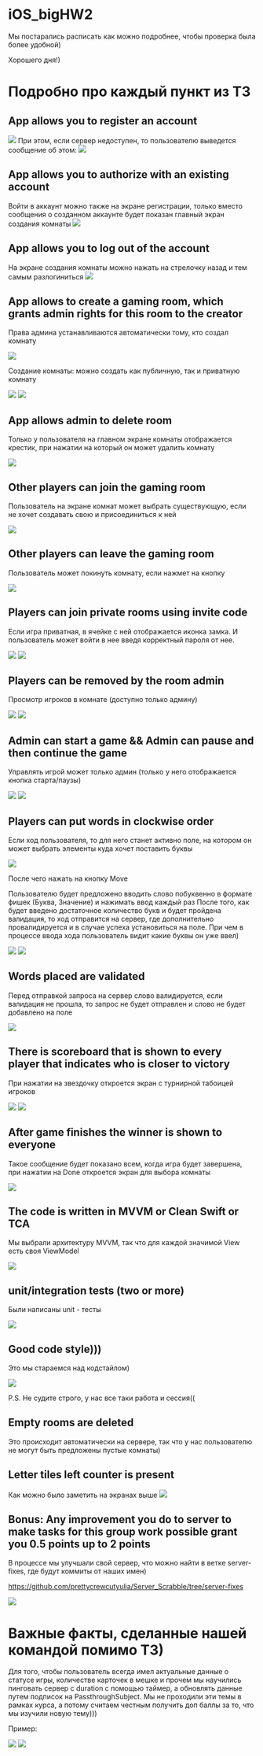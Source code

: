 # iOS_bigHW2
Мы постарались расписать как можно подробнее, чтобы проверка была более удобной)

Хорошего дня!)

# Подробно про каждый пункт из ТЗ
## App allows you to register an account
![](/screenshots/регистрация.png)
При этом, если сервер недоступен, то пользователю выведется сообщение об этом:
![](/screenshots/ошибка_при_регистрации.png)
## App allows you to authorize with an existing account
Войти в аккаунт можно также на экране регистрации, только вместо сообщения о созданном аккаунте будет показан главный экран создания комнаты
![](/screenshots/регистрация.png)
## App allows you to log out of the account
На экране создания комнаты можно нажать на стрелочку назад и тем самым разлогиниться
![](/screenshots/logout.png)
## App allows to create a gaming room, which grants admin rights for this room to the creator
Права админа устанавливаются автоматически тому, кто создал комнату

![](/screenshots/создать_комнату.png)

Создание комнаты: можно создать как публичную, так и приватную комнату

![](/screenshots/экран_создания.png)
![](/screenshots/создать_публичную.png)
## App allows admin to delete room
Только у пользователя на главном экране комнаты отображается крестик, при нажатии на который он может удалить комнату

![](/screenshots/удалить_комнату.png)
## Other players can join the gaming room
Пользователь на экране комнат может выбрать существующую, если не хочет создавать свою и присоединиться к ней

![](/screenshots/присоединиться%20в%20публичную.png)
## Other players can leave the gaming room
Пользователь может покинуть комнату, если нажмет на кнопку 

![](/screenshots/выход_из_комнату.png)
## Players can join private rooms using invite code
Если игра приватная, в ячейке с ней отображается иконка замка. И пользователь может войти в нее введя корректный пароля от нее.

![](/screenshots/вход_в_приват.png)
![](/screenshots/ввод_кода_приват.png)
## Players can be removed by the room admin
Просмотр игроков в комнате (доступно только админу)

![](/screenshots/просмотр_игроков.png)
![](/screenshots/удаление_игроков.png)
## Admin can start a game && Admin can pause and then continue the game
Управлять игрой может только админ (только у него отображается кнопка старта/паузы)

![](/screenshots/not_started.png)
![](/screenshots/главный_экран.png)
## Players can put words in clockwise order
Если ход пользователя, то для него станет активно поле, на котором он может выбрать элементы куда хочет поставить буквы

![](/screenshots/выбор.png)

После чего нажать на кнопку Move

Пользователю будет предложено вводить слово побуквенно в формате фишек (Буква, Значение) и нажимать ввод каждый раз
После того, как будет введено достаточное количество букв и будет пройдена валидация, то ход отправится на сервер, где дополнительно провалидируется и в случае успеха установиться на поле. При чем в процессе ввода хода пользователь видит какие буквы он уже ввел)

![](/screenshots/first_chip_move.png)
![](/screenshots/last_chip_move.png)

## Words placed are validated
Перед отправкой запроса на сервер слово валидируется, если валидация не прошла, то запрос не будет отправлен и слово не будет добавлено на поле

![](/screenshots/валидация_хода.png)

## There is scoreboard that is shown to every player that indicates who is closer to victory
При нажатии на звездочку откроется экран с турнирной табоицей игроков

![](/screenshots/star.png)
![](/screenshots/scoreboard.png)

## After game finishes the winner is shown to everyone
Такое сообщение будет показано всем, когда игра будет завершена, при нажатии на Done откроется экран для выбора комнаты

![](/screenshots/wins_message.png)

## The code is written in MVVM or Clean Swift or TCA
Мы выбрали архитектуру MVVM, так что для каждой значимой View есть своя ViewModel

![](/screenshots/mvvm.png)

## unit/integration tests (two or more)
Были написаны unit - тесты

![](/screenshots/unit.png)

## Good code style)))
Это мы стараемся над кодстайлом)

![](/screenshots/кодстайл.png)

P.S. Не судите строго, у нас все таки работа и сессия((

## Empty rooms are deleted

Это происходит автоматически на сервере, так что у нас пользователю не могут быть предложены пустые комнаты)

## Letter tiles left counter is present
Как можно было заметить на экранах выше
![](/screenshots/letter_in_tiles.png)

## Bonus: Any improvement you do to server to make tasks for this group work possible grant you 0.5 points up to 2 points

В процессе мы улучшали свой сервер, что можно найти в ветке server-fixes, где будут коммиты от наших имен)

https://github.com/prettycrewcutyulia/Server_Scrabble/tree/server-fixes

![](/screenshots/доработки.png)


# Важные факты, сделанные нашей командой помимо ТЗ)

Для того, чтобы пользователь всегда имел актуальные данные о статусе игры, количестве карточек в мешке и прочем мы научились пинговать сервер с duration с помощью таймер, а обновлять данные путем подписок на PassthroughSubject. Мы не проходили эти темы в рамках курса, а потому считаем честным получить доп баллы за то, что мы изучили новую тему)))

Пример:

![](/screenshots/Events.png)
![](/screenshots/events_example.png)
